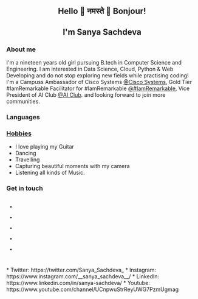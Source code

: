 ## <p align="center"> Hello 👋 नमस्ते 🙏 Bonjour! </p>

## <p align="center">I'm Sanya Sachdeva </p>
<p align="center">  </p>

### About me
I'm a nineteen years old girl pursuing B.tech in Computer Science and Engineering. I am interested in Data Science, Cloud, Python & Web Developing and do not stop exploring new fields while practising coding! I'm a Campuss Ambassador of Cisco Systems [@Cisco Systems](https://www.cisco.com/c/en_in/index.html), Gold Tier #IamRemarkable Facilitator for #IamRemarkable [@#IamRemarkable](https://iamremarkable.withgoogle.com/), Vice President of AI Club [@AI Club](https://www.linkedin.com/company/amity-ai-club/). 
and looking forward to join more communities. 

### Languages


### [Hobbies](https://sanyasachdeva1.github.io/My-Website/)
* I love playing my Guitar
* Dancing 
* Travelling 
* Capturing beautiful moments with my camera 
* Listening all kinds of Music.


### Get in touch 
<code><ul class="list-unstyled list-social">
          <li><a href="https://www.facebook.com/sanyasachdeva18" target="_blank"><i class="ion-social-facebook"></i></a></li>
          <li><a href="https://twitter.com/Sanya_Sachdeva_" target="_blank"><i class="ion-social-twitter" ></i></a></li>
          <li><a href="https://www.instagram.com/__sanya_sachdeva__/" target="_blank"><i class="ion-social-instagram-outline"></i></a></li>
          <li><a href="https://www.linkedin.com/in/sanya-sachdeva/" target="_blank"><i class="ion-social-linkedin"></i></a></li>
          <li><a href="https://www.youtube.com/channel/UCnpwuStrReyUWG7PzmUgmag" target="_blank"><i class="ion-social-youtube-outline"></i></a></li>
</ul></code>
* Twitter: https://twitter.com/Sanya_Sachdeva_
* Instagram: https://www.instagram.com/__sanya_sachdeva__/
* LinkedIn: https://www.linkedin.com/in/sanya-sachdeva/
* Youtube: https://www.youtube.com/channel/UCnpwuStrReyUWG7PzmUgmag 
